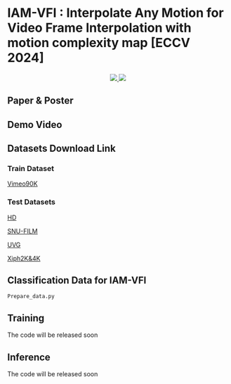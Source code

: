 # IAM-VFI : Interpolate Any Motion for Video Frame Interpolation with motion complexity map [ECCV 2024]

<div>
    <h4 align="center">
        <a href="https://rlghksdbs.github.io/iam-vfi_page" target='_blank'>
        <img src="https://img.shields.io/badge/🐳-Project%20Page-blue">
        </a>
        <a href="" target='_blank'>
        <img src="https://img.shields.io/badge/arXiv-Paper-b31b1b.svg">
        </a>
    </h4>
</div>

## Paper & Poster

## Demo Video

## Datasets Download Link

### Train Dataset
[Vimeo90K](http://toflow.csail.mit.edu/)
### Test Datasets
[HD](https://github.com/baowenbo/MEMC-Net?tab=readme-ov-file)


[SNU-FILM](https://myungsub.github.io/CAIN/)


[UVG](https://ultravideo.fi/#testsequences)


[Xiph2K&4K](https://github.com/sniklaus/softmax-splatting/blob/master/benchmark_xiph.py)

## Classification Data for IAM-VFI
```
Prepare_data.py
```

## Training
The code will be released soon
## Inference
The code will be released soon
